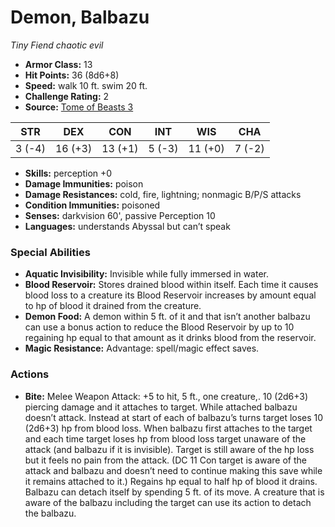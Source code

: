 # Demon, Balbazu

*Tiny* *Fiend* *chaotic evil*

- **Armor Class:** 13
- **Hit Points:** 36 (8d6+8)
- **Speed:** walk 10 ft. swim 20 ft.
- **Challenge Rating:** 2
- **Source:** [Tome of Beasts 3](https://koboldpress.com/kpstore/product/tome-of-beasts-2-for-5th-edition/)

| STR | DEX | CON | INT | WIS | CHA |
| --- | --- | --- | --- | --- | --- |
| 3 (-4) | 16 (+3) | 13 (+1) | 5 (-3) | 11 (+0) | 7 (-2) |

- **Skills:** perception +0
- **Damage Immunities:** poison
- **Damage Resistances:** cold, fire, lightning; nonmagic B/P/S attacks
- **Condition Immunities:** poisoned
- **Senses:** darkvision 60', passive Perception 10
- **Languages:** understands Abyssal but can’t speak
### Special Abilities
- **Aquatic Invisibility:** Invisible while fully immersed in water.
- **Blood Reservoir:** Stores drained blood within itself. Each time it causes blood loss to a creature its Blood Reservoir increases by amount equal to hp of blood it drained from the creature.
- **Demon Food:** A demon within 5 ft. of it and that isn’t another balbazu can use a bonus action to reduce the Blood Reservoir by up to 10 regaining hp equal to that amount as it drinks blood from the reservoir.
- **Magic Resistance:** Advantage: spell/magic effect saves.
### Actions
- **Bite:** Melee Weapon Attack: +5 to hit, 5 ft., one creature,. 10 (2d6+3) piercing damage and it attaches to target. While attached balbazu doesn’t attack. Instead at start of each of balbazu’s turns target loses 10 (2d6+3) hp from blood loss. When balbazu first attaches to the target and each time target loses hp from blood loss target unaware of the attack (and balbazu if it is invisible). Target is still aware of the hp loss but it feels no pain from the attack. (DC 11 Con target is aware of the attack and balbazu and doesn’t need to continue making this save while it remains attached to it.) Regains hp equal to half hp of blood it drains. Balbazu can detach itself by spending 5 ft. of its move. A creature that is aware of the balbazu including the target can use its action to detach the balbazu.
